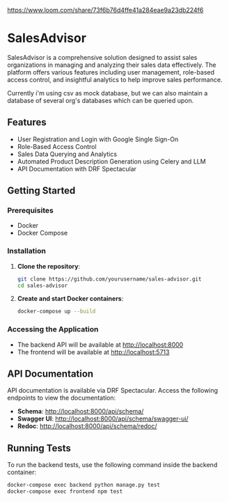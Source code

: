 https://www.loom.com/share/73f6b76d4ffe41a284eae9a23db224f6
# SalesAdvisor

SalesAdvisor is a comprehensive solution designed to assist sales organizations in managing and analyzing their sales data effectively. The platform offers various features including user management, role-based access control, and insightful analytics to help improve sales performance.

Currently i'm using csv as mock database, but we can also maintain a database of several org's databases which can be queried upon.

## Features

- User Registration and Login with Google Single Sign-On
- Role-Based Access Control
- Sales Data Querying and Analytics
- Automated Product Description Generation using Celery and LLM
- API Documentation with DRF Spectacular


## Getting Started

### Prerequisites

- Docker
- Docker Compose

### Installation

1. **Clone the repository**:

    ```bash
    git clone https://github.com/yourusername/sales-advisor.git
    cd sales-advisor
    ```

2. **Create and start Docker containers**:

    ```bash
    docker-compose up --build
    ```

### Accessing the Application

- The backend API will be available at [http://localhost:8000](http://localhost:8000)
- The frontend will be available at [http://localhost:5713](http://localhost:5713)

## API Documentation

API documentation is available via DRF Spectacular. Access the following endpoints to view the documentation:

- **Schema**: [http://localhost:8000/api/schema/](http://localhost:8000/api/schema/)
- **Swagger UI**: [http://localhost:8000/api/schema/swagger-ui/](http://localhost:8000/api/schema/swagger-ui/)
- **Redoc**: [http://localhost:8000/api/schema/redoc/](http://localhost:8000/api/schema/redoc/)

## Running Tests

To run the backend tests, use the following command inside the backend container:

```bash
docker-compose exec backend python manage.py test
docker-compose exec frontend npm test
